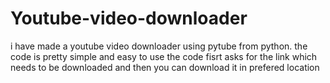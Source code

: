 # Youtube-video-downloader
i have made a youtube video downloader using pytube from python.
the code is pretty simple and easy to use
the code fisrt asks for the link which needs to be downloaded and then you can download it in prefered location
